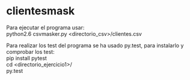 # clientesmask
Para ejecutar el programa usar:<br />
  python2.6 csvmasker.py <directorio_csv>/clientes.csv<br />
  
Para realizar los test del programa se ha usado py.test, para instalarlo y comprobar los test:<br />
  pip install pytest<br />
  cd <directorio_ejercicio1>/<br />
  py.test
